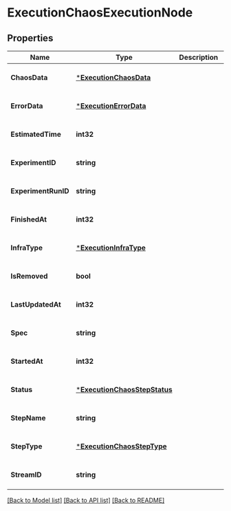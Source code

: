 # ExecutionChaosExecutionNode

## Properties
Name | Type | Description | Notes
------------ | ------------- | ------------- | -------------
**ChaosData** | [***ExecutionChaosData**](execution.ChaosData.md) |  | [optional] [default to null]
**ErrorData** | [***ExecutionErrorData**](execution.ErrorData.md) |  | [optional] [default to null]
**EstimatedTime** | **int32** |  | [optional] [default to null]
**ExperimentID** | **string** |  | [optional] [default to null]
**ExperimentRunID** | **string** |  | [optional] [default to null]
**FinishedAt** | **int32** |  | [optional] [default to null]
**InfraType** | [***ExecutionInfraType**](execution.InfraType.md) |  | [optional] [default to null]
**IsRemoved** | **bool** |  | [optional] [default to null]
**LastUpdatedAt** | **int32** |  | [optional] [default to null]
**Spec** | **string** |  | [optional] [default to null]
**StartedAt** | **int32** |  | [optional] [default to null]
**Status** | [***ExecutionChaosStepStatus**](execution.ChaosStepStatus.md) |  | [optional] [default to null]
**StepName** | **string** |  | [optional] [default to null]
**StepType** | [***ExecutionChaosStepType**](execution.ChaosStepType.md) |  | [optional] [default to null]
**StreamID** | **string** |  | [optional] [default to null]

[[Back to Model list]](../README.md#documentation-for-models) [[Back to API list]](../README.md#documentation-for-api-endpoints) [[Back to README]](../README.md)

